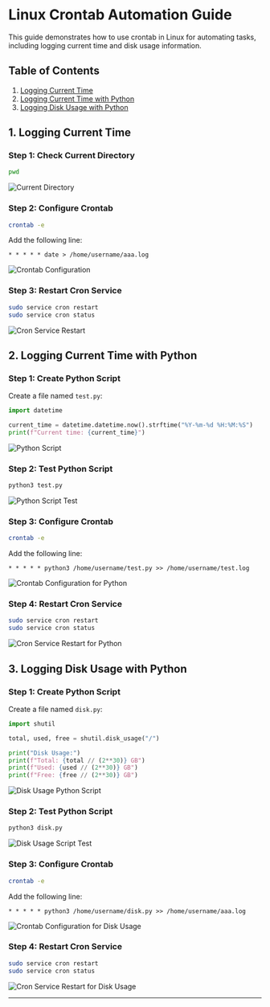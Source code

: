 # Linux Crontab Automation Guide

This guide demonstrates how to use crontab in Linux for automating tasks, including logging current time and disk usage information.

## Table of Contents
1. [Logging Current Time](#1-logging-current-time)
2. [Logging Current Time with Python](#2-logging-current-time-with-python)
3. [Logging Disk Usage with Python](#3-logging-disk-usage-with-python)

## 1. Logging Current Time

### Step 1: Check Current Directory
```bash
pwd
```
![Current Directory](https://github.com/user-attachments/assets/ff973957-a8c5-44b3-affc-f1db2da5a54c)

### Step 2: Configure Crontab
```bash
crontab -e
```
Add the following line:
```
* * * * * date > /home/username/aaa.log
```
![Crontab Configuration](https://github.com/user-attachments/assets/2e0f03a8-c778-4d8a-8aa5-4b0f4bfaaecd)

### Step 3: Restart Cron Service
```bash
sudo service cron restart
sudo service cron status
```
![Cron Service Restart](https://github.com/user-attachments/assets/148efdf4-80fc-4663-a42e-bde59ba1d449)

## 2. Logging Current Time with Python

### Step 1: Create Python Script
Create a file named `test.py`:
```python
import datetime

current_time = datetime.datetime.now().strftime("%Y-%m-%d %H:%M:%S")
print(f"Current time: {current_time}")
```
![Python Script](https://github.com/user-attachments/assets/e7acadb4-6fae-4891-82f5-78cd76daa935)

### Step 2: Test Python Script
```bash
python3 test.py
```
![Python Script Test](https://github.com/user-attachments/assets/dcc6383f-1902-4602-abc5-11c566c6b2e4)

### Step 3: Configure Crontab
```bash
crontab -e
```
Add the following line:
```
* * * * * python3 /home/username/test.py >> /home/username/test.log
```
![Crontab Configuration for Python](https://github.com/user-attachments/assets/17f64f55-b12d-4cde-98ee-44319e2dbcbb)

### Step 4: Restart Cron Service
```bash
sudo service cron restart
sudo service cron status
```
![Cron Service Restart for Python](https://github.com/user-attachments/assets/aaaf21f6-7f99-495a-91ce-1e3bf2a89341)

## 3. Logging Disk Usage with Python

### Step 1: Create Python Script
Create a file named `disk.py`:
```python
import shutil

total, used, free = shutil.disk_usage("/")

print("Disk Usage:")
print(f"Total: {total // (2**30)} GB")
print(f"Used: {used // (2**30)} GB")
print(f"Free: {free // (2**30)} GB")
```
![Disk Usage Python Script](https://github.com/user-attachments/assets/bb57bae9-215a-4298-a826-69771a237c6c)

### Step 2: Test Python Script
```bash
python3 disk.py
```
![Disk Usage Script Test](https://github.com/user-attachments/assets/45b02773-9f46-4382-a83c-d5a20285a428)

### Step 3: Configure Crontab
```bash
crontab -e
```
Add the following line:
```
* * * * * python3 /home/username/disk.py >> /home/username/aaa.log
```
![Crontab Configuration for Disk Usage](https://github.com/user-attachments/assets/8ebd6339-de54-471f-bcea-135ce67d70d5)

### Step 4: Restart Cron Service
```bash
sudo service cron restart
sudo service cron status
```
![Cron Service Restart for Disk Usage](https://github.com/user-attachments/assets/e33c79fb-7ebc-4aa9-90e7-469293f3e851)

---
